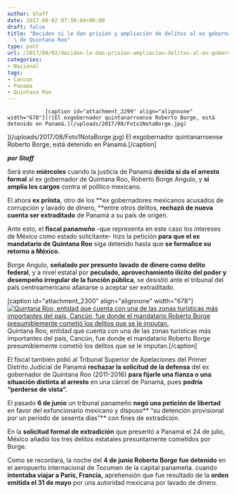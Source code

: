 ```yaml
---
author: Staff
date: 2017-08-02 07:58:04+00:00
draft: false
title: "Deciden si le dan prisión y ampliación de delitos al ex gobernador\
  \ de Quintana Roo"
type: post
url: /2017/08/02/deciden-le-dan-prision-ampliacion-delitos-al-ex-gobernador-quintana-roo/
categories:
- Nacional
tags:
- Cancun
- Panama
- Quintana Roo
---
```



				[caption id="attachment_2299" align="alignnone" width="678"][![El exgobernador quintanarroense Roberto Borge, está detenido en Panamá.](/uploads/2017/08/Foto1NotaBorge.jpg)
](/uploads/2017/08/Foto1NotaBorge.jpg) El exgobernador quintanarroense Roberto Borge, está detenido en Panamá.[/caption]

_**por Staff**_

Será este **miércoles** cuando la justicia de Panamá **decida si da el arresto formal** al ex gobernador de Quintana Roo, Roberto Borge Angulo, y **si amplía los cargos** contra el político mexicano.

El ahora **ex priista**, otro de los **ex gobernadores mexicanos acusados de corrupción y lavado de dinero, **entre otros delitos, **rechazó de nueva cuenta ser extraditado** de Panamá a su país de origen.

Ante esto, el **fiscal panameño** -que representa en este caso los intereses de México como estado solicitante- hizo la petición **para que el ex mandatario de Quintana Roo** siga detenido hasta que **se formalice su retorno a México.**

Borge Angulo, **señalado por presunto lavado de dinero como delito federal**, y a nivel estatal por **peculado, aprovechamiento ilícito del poder y desempeño irregular de la función pública**, se desistió ante el tribunal del país centroamericano allanarse o aceptar ser extraditado.

[caption id="attachment_2300" align="alignnone" width="678"][![Quintana Roo, entidad que cuenta con una de las zonas turísticas más importantes del país, Cancún, fue donde el mandatario Roberto Borge presumiblemente cometió los delitos que se le imputan.](/uploads/2017/08/Foto2NotaBorge.jpg)
](/uploads/2017/08/Foto2NotaBorge.jpg) Quintana Roo, entidad que cuenta con una de las zonas turísticas más importantes del país, Cancún, fue donde el mandatario Roberto Borge presumiblemente cometió los delitos que se le imputan.[/caption]

El fiscal también pidió al Tribunal Superior de Apelaciones del Primer Distrito Judicial de Panamá **rechazar la solicitud de la defensa** del ex gobernador de Quintana Roo (2011-2016) **para fijarle una fianza o una situación distinta al arresto** en una cárcel de Panamá, pues **podría “perderse de vista”.**

El pasado **6 de junio** un tribunal panameño **negó una petición de libertad** en favor del exfuncionario mexicano y dispuso** “su detención provisional por un período de sesenta días”** con fines de extradición.

En la **solicitud formal de extradición** que presentó a Panamá el 24 de julio, México añadió los tres delitos estatales presuntamente cometidos por Borge.

Como se recordará, la noche del **4 de junio Roberto Borge fue detenido** en el aeropuerto internacional de Tocumen de la capital panameña. cuando **intentaba viajar a París, Francia,** aprehensión que fue resultado de la **orden emitida el 31 de mayo** por una autoridad mexicana por lavado de dinero.		
